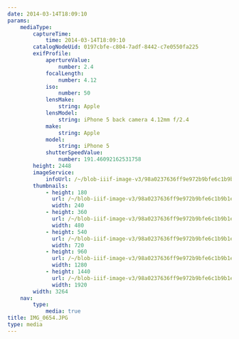 ```yaml
---
date: 2014-03-14T18:09:10
params:
    mediaType:
        captureTime:
            time: 2014-03-14T18:09:10
        catalogNodeUid: 0197cbfe-c804-7adf-8442-c7e0550fa225
        exifProfile:
            apertureValue:
                number: 2.4
            focalLength:
                number: 4.12
            iso:
                number: 50
            lensMake:
                string: Apple
            lensModel:
                string: iPhone 5 back camera 4.12mm f/2.4
            make:
                string: Apple
            model:
                string: iPhone 5
            shutterSpeedValue:
                number: 191.46092162531758
        height: 2448
        imageService:
            infoUrl: /~/blob-iiif-image-v3/98a0237636ff9e972b9bfe6c1b9b1ef0985e868d0f414566aa41c7bfe42520e8/info.json
        thumbnails:
            - height: 180
              url: /~/blob-iiif-image-v3/98a0237636ff9e972b9bfe6c1b9b1ef0985e868d0f414566aa41c7bfe42520e8/full/240%2C180/0/default.jpg
              width: 240
            - height: 360
              url: /~/blob-iiif-image-v3/98a0237636ff9e972b9bfe6c1b9b1ef0985e868d0f414566aa41c7bfe42520e8/full/480%2C360/0/default.jpg
              width: 480
            - height: 540
              url: /~/blob-iiif-image-v3/98a0237636ff9e972b9bfe6c1b9b1ef0985e868d0f414566aa41c7bfe42520e8/full/720%2C540/0/default.jpg
              width: 720
            - height: 960
              url: /~/blob-iiif-image-v3/98a0237636ff9e972b9bfe6c1b9b1ef0985e868d0f414566aa41c7bfe42520e8/full/1280%2C960/0/default.jpg
              width: 1280
            - height: 1440
              url: /~/blob-iiif-image-v3/98a0237636ff9e972b9bfe6c1b9b1ef0985e868d0f414566aa41c7bfe42520e8/full/1920%2C1440/0/default.jpg
              width: 1920
        width: 3264
    nav:
        type:
            media: true
title: IMG_0654.JPG
type: media
---
```


